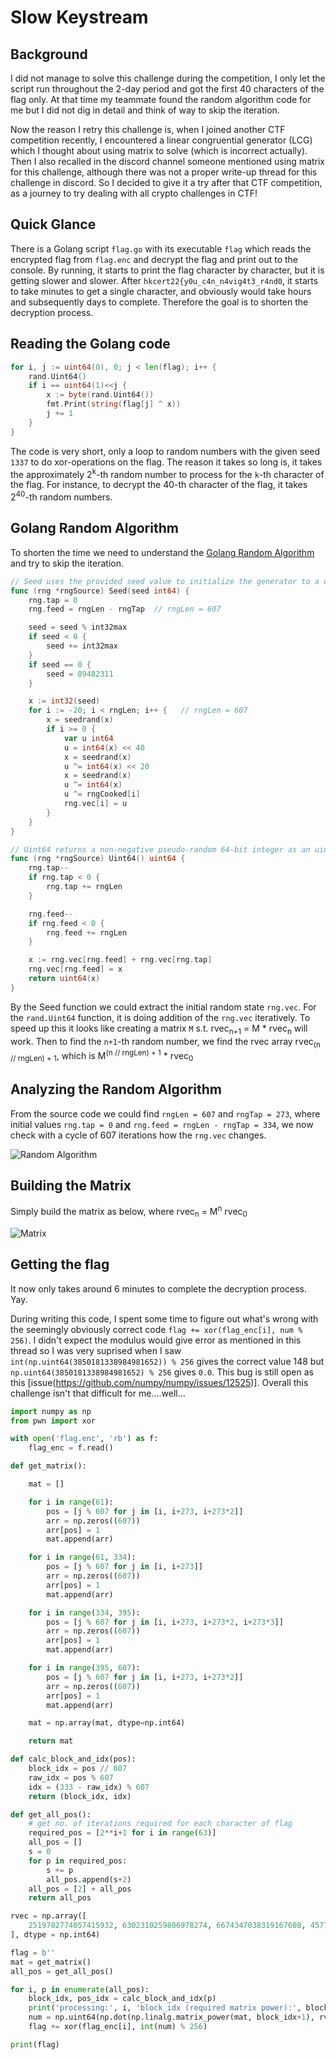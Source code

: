 # Slow Keystream
## Background
I did not manage to solve this challenge during the competition, I only let the script run throughout the 2-day period and got the first 40 characters of the flag only. At that time my teammate found the random algorithm code for me but I did not dig in detail and think of way to skip the iteration.

Now the reason I retry this challenge is, when I joined another CTF competition recently, I encountered a linear congruential generator (LCG) which I thought about using matrix to solve (which is incorrect actually). Then I also recalled in the discord channel someone mentioned using matrix for this challenge, although there was not a proper write-up thread for this challenge in discord. So I decided to give it a try after that CTF competition, as a journey to try dealing with all crypto challenges in CTF!

## Quick Glance
There is a Golang script `flag.go` with its executable `flag` which reads the encrypted flag from `flag.enc` and decrypt the flag and print out to the console. By running, it starts to print the flag character by character, but it is getting slower and slower. After `hkcert22{y0u_c4n_n4vig4t3_r4nd0`, it starts to take minutes to get a single character, and obviously would take hours and subsequently days to complete. Therefore the goal is to shorten the decryption process.

## Reading the Golang code
```Go
for i, j := uint64(0), 0; j < len(flag); i++ {
    rand.Uint64()
    if i == uint64(1)<<j {
        x := byte(rand.Uint64())
        fmt.Print(string(flag[j] ^ x))
        j += 1
    }
}
```
The code is very short, only a loop to random numbers with the given seed `1337` to do xor-operations on the flag. The reason it takes so long is, it takes the approximately 2<sup>k</sup>-th random number to process for the `k`-th character of the flag. For instance, to decrypt the 40-th character of the flag, it takes 2<sup>40</sup>-th random numbers.

## Golang Random Algorithm
To shorten the time we need to understand the [Golang Random Algorithm](https://github.com/golang/go/blob/master/src/math/rand/rng.go) and try to skip the iteration.
```Go
// Seed uses the provided seed value to initialize the generator to a deterministic state.
func (rng *rngSource) Seed(seed int64) {
    rng.tap = 0
    rng.feed = rngLen - rngTap  // rngLen = 607

    seed = seed % int32max
    if seed < 0 {
        seed += int32max
    }
    if seed == 0 {
        seed = 89482311
    }

    x := int32(seed)
    for i := -20; i < rngLen; i++ {   // rngLen = 607
        x = seedrand(x)
        if i >= 0 {
            var u int64
            u = int64(x) << 40
            x = seedrand(x)
            u ^= int64(x) << 20
            x = seedrand(x)
            u ^= int64(x)
            u ^= rngCooked[i]
            rng.vec[i] = u
        }
    }
}

// Uint64 returns a non-negative pseudo-random 64-bit integer as an uint64.
func (rng *rngSource) Uint64() uint64 {
    rng.tap--
    if rng.tap < 0 {
        rng.tap += rngLen
    }

    rng.feed--
    if rng.feed < 0 {
        rng.feed += rngLen
    }

    x := rng.vec[rng.feed] + rng.vec[rng.tap]
    rng.vec[rng.feed] = x
    return uint64(x)
}
```
By the Seed function we could extract the initial random state `rng.vec`. For the `rand.Uint64` function, it is doing addition of the `rng.vec` iteratively. To speed up this it looks like creating a matrix `M` s.t. rvec<sub>n+1</sub> = M * rvec<sub>n</sub> will work. Then to find the `n+1`-th random number, we find the rvec array rvec<sub>(n // rngLen) + 1</sub>, which is M<sup>(n // rngLen) + 1</sup> * rvec<sub>0</sub>

## Analyzing the Random Algorithm
From the source code we could find `rngLen = 607` and `rngTap = 273`, where initial values `rng.tap = 0` and `rng.feed = rngLen - rngTap = 334`, we now check with a cycle of 607 iterations how the `rng.vec` changes.

![Random Algorithm](random_algorithm.png)


## Building the Matrix
Simply build the matrix as below, where rvec<sub>n</sub> = M<sup>n</sup> rvec<sub>0</sub>

![Matrix](matrix.png)

## Getting the flag
It now only takes around 6 minutes to complete the decryption process. Yay.

During writing this code, I spent some time to figure out what's wrong with the seemingly obviously correct code `flag += xor(flag_enc[i], num % 256)`. I didn't expect the modulus would give error as mentioned in this thread so I was very suprised when I saw `int(np.uint64(3850181338984981652)) % 256` gives the correct value 148 but `np.uint64(3850181338984981652) % 256` gives `0.0`. This bug is still open as this [issue(https://github.com/numpy/numpy/issues/12525)]. Overall this challenge isn't that difficult for me....well...
```Python
import numpy as np
from pwn import xor

with open('flag.enc', 'rb') as f:
    flag_enc = f.read()

def get_matrix():

    mat = []

    for i in range(61):
        pos = [j % 607 for j in [i, i+273, i+273*2]]
        arr = np.zeros((607))
        arr[pos] = 1
        mat.append(arr)

    for i in range(61, 334):
        pos = [j % 607 for j in [i, i+273]]
        arr = np.zeros((607))
        arr[pos] = 1
        mat.append(arr)

    for i in range(334, 395):
        pos = [j % 607 for j in [i, i+273, i+273*2, i+273*3]]
        arr = np.zeros((607))
        arr[pos] = 1
        mat.append(arr)

    for i in range(395, 607):
        pos = [j % 607 for j in [i, i+273, i+273*2]]
        arr = np.zeros((607))
        arr[pos] = 1
        mat.append(arr)

    mat = np.array(mat, dtype=np.int64)

    return mat

def calc_block_and_idx(pos):
    block_idx = pos // 607
    raw_idx = pos % 607
    idx = (333 - raw_idx) % 607
    return (block_idx, idx)

def get_all_pos():
    # get no. of iterations required for each character of flag
    required_pos = [2**i+1 for i in range(63)]
    all_pos = []
    s = 0
    for p in required_pos:
        s += p
        all_pos.append(s+2)
    all_pos = [2] + all_pos
    return all_pos

rvec = np.array([
    2519782774057415932, 6302310259806978274, 6674347038319167608, 4577478985203499701, -6127473326677524474, -1328539327532347105, 6115109129563223101, 7514263535335994195, 2613063542706161016, -5692843610920622673, -6777455907387513424, 7563376961609327342, -2968730448970493822, 4676027705253451887, -7057239042411458217, 6487007572163158722, -7839572830956174846, 9116205777969866695, 3269074615096678283, 1690447351569387200, 7534636651789398558, 1640230976783948815, 1371640557138133309, 5318053144869862604, 775811637752690131, -7851193424302090760, -4688042990777483506, 4294812266342945472, -1374069837736950865, 4235300200976319794, -8643381454611066863, 4311218858691584305, -444231825053902897, -6119601920736843959, -2977583512665387498, 5339755667719218841, 738789385636012056, -27790548649618583, 933302201117230296, -3127742203451833188, -3028770291155480976, 7463774859678230719, 6239931410685582975, -5392712427099621124, -3166489558654050074, 448034055216855288, 6926600023831806202, 3007407808525469115, -6761853083603539793, -5866555852505472130, -9084980005622749331, -2074998130914236683, 3648104770453395112, 3471522194178593557, 5251287528204134811, 7818992543928466753, -5007424397650487140, 5932017993506103914, -5986999168180273504, 5000077073740048326, -8942222879775382488, -5509067416474346009, -2004279053541286313, -6062220250858641727, -8878550486295914759, 521126373157966526, 6251342669657357803, 3020681108835367696, 530766244860661052, 2129125889423984555, 7467612847193709379, 6134636394969836926, 3237781729386482594, -2295924288919284226, 1995153279940534258, -4125059723087411988, -3968539809383276834, -7637044552251247689, 3624434501226490272, 4011022533490865720, 2849525385593382405, -1245319552342327127, 864809933203657777, -5518770047016583356, -573940299423225464, -474229169665452894, 7238133670523032438, -717073013050730485, 9023605712601576543, -2632029750862601179, -946400155765401582, -79302808625110562, 4704175247335050939, -6908503266202111053, 1102413731565085568, 3745569135214571018, 6153716416487780925, -6753652885127509403, 7177606433241126916, 4750147851257651038, -664269931795332474, 878100769568201407, 320771889712988259, 747832212551314917, -3329069360532827708, 1999417066332545809, -5313887922040554950, 3122388651305161946, -7284474580579336221, 4994689787142432866, -5855904686067131482, 7486734309532356723, -834501474289106848, -3883672262855334876, -6213410554960319864, 610947113229713604, 5185758133775422480, 2781917394255794095, 1815062614194809173, 5080998196317525653, -1364322223054971208, -9096837110376670165, -8174177618338108927, 2758974498343753192, -3487210254705726640, -1295328290426530650, 5265327288024738086, -7931330341446870768, 5579792373059410851, 7959455578893521195, -5003178986013819680, -5328175405118959666, 8558919472340787939, 6975936587732587535, -2684970405762668245, -5350992224650622337, 8117242728718619425, -112924639568235362, -3574738294306684808, -2586461513293448510, 1002653356852923492, 3277714689015635020, 1732072918916665147, -8486732797144065348, -8612761484867242853, -5836043219553948815, 1371352735694803577, 2241872963274413726, 6535296110708724300, -2975530368800664306, 3165261164113701520, 4705897013193863088, -6423484607876821495, 8582784503908060053, -7293182692992185975, -1952976992281340901, 7894441245077700854, -3338491407268386932, -7689439148978071671, 2996904379221385095, 2215066023979644617, -4462281995935448004, 1552215638980646699, -3332721310293942841, -315564041025528174, 1257679856365878159, -3516754321575107917, 5246092152794084172, 3395541083741749669, 5437408163365238240, 763282065188584395, 7851707945678302369, 8335547719206228687, 8779042184902105642, 2957377826054287991, 3461100384567397250, 2398109799455376922, -5740123606534412029, -4135831853530297667, -2657965531857149649, 7939690495834355015, -4334208240761564864, -5050404347007710366, -4945035488148429594, -1789447479105996557, -6932469990615556846, 2240661041075183778, 1174227287170577483, 5924338098790867595, 1347982184386958425, 9143321882709636092, -1543254073199472464, -5750074000120156755, -6520770368865451478, -7983405893080047922, -8246539572235723125, -3111336366623131482, 6892143683614596910, -3560726763756607392, -46475889807413035, -8651811199051875390, -2892223835365959, -5483460686573922632, -4189723190193955982, 5207358042787497393, 7621064322011313837, -2862666066684166305, 8726355674778168299, 9078677025865963021, -1393224121229175031, 4501054158258721677, -2900038694940232234, -5135315152892664189, -8357625262086919078, 6024096860408421513, 8649938182775964090, 5487831587447209850, -7281435883651849799, -6455773951744978170, 4556678491336293058, 2018280386672471725, -7794212753505237723, 7018768397716485049, 4939179962495090144, 3623211405438050987, -4820127228246789582, 875216268501199367, -4178908678951183853, -2027746803750366971, 253413158878450515, -6260873589881481973, 2450626567368767992, 5416835795252489619, 5243641996545080971, -5417536946231671047, 7026772916200857143, -377385467691992701, -1234885493629103813, 6382429234979381625, -2997920173446980549, -6379186332447530664, 2547748602884778436, 9150133074137940294, 4362679204031990469, 1713728805153810174, 728030298357779031, 7197480704329136939, -1181317683172904783, -1845640045882982773, -1871530697969895436, -8290226921736085962, 5408352522575413654, 1529425670353760955, 317157192371190725, -1094835118240603285, -4143152761290462743, -1929297789426889089, 7415209425309381485, 4402792052137505699, -5336269551932731288, 4135312495950279995, 572403909643553048, 9057875564206009908, 2627152241015180303, 1282299659768146084, 7638421797555290021, 7798397591382631043, 7322125526913954921, -6039073227583018640, 7377693044081717045, -4204949368079548923, 2357036460568678838, -7565596718189730245, 8808853938930676752, -7614957395635972681, -608871825726409831, -8423241592238950255, 2594472225891570274, 4060006339424460517, -8491584921791849739, -2374285988213732909, -5785263910739218060, -7821368675250625849, -7480837946081149606, 6245933963861817368, 687641150623454134, -7513228888763812040, 538734059338601351, 2277778710708257780, 2514614769845673970, -2099269865616354978, 3494044974989950292, 4326933212587498731, 7662786463313496736, 789215692155698118, -6035792667389244897, -6637422051023595660, 7564686238800793636, 5393103900884107499, -3055047002839709803, -575748396089185263, -6605596557904559948, -3107264042787784399, -4878443375417160201, 8103936154558109947, 6747953945828221304, -3185655812444476203, -8163493500823727881, -3732178609838253175, -2591397199508488181, 828292809182288139, -6580597352065432016, -1425338879619505263, -4367040824074524124, -6928905550140601217, -5372510452019418905, -3653698604373056360, -215442627675112238, -1994106264860552970, 144823316686964660, -3147141204263358308, -1849910167968368156, 3836699607358291753, -2239696591065234260, -531031312970561233, 5691945723079217250, 5574735044444411666, -3655733177419808893, -5531407987265545963, -38724260348199088, -2442596701657447014, 3730288335099527662, 7162089461175879265, 4488961418697934649, -8226866480839707887, 4243295907849992733, 4378586512104843483, -6438462248134936998, 3425100566317440401, 7091029890524425674, 8547579154629395206, 5416097761969607537, 3127625445136194240, -2318020196733170922, -4592429154105936676, 2794404151599799542, -6281302541359565693, 738392411338990486, 7163146362433689786, 3133862245565837054, -4021312337205970847, -8082598484831188876, -5197116093478768375, -5817128497182460498, -6710188739594998790, -1822049473750744136, 2731662657622503513, -5142146732652853560, 4489979258982057143, -6217104362555059537, -4754613037247216216, 6353354396737820579, 5478437665929919927, 1217293032820674255, 2011282925301856213, 2657897250301316112, 8922492038678070472, -3202445774760676652, 7456211681601419064, -4726341387472424072, -4125719805310693095, -5382054788567730083, -3563575247246114264, -6632783003008983241, -2843542579931546423, -2274926141918415924, -4137894489240269729, -5661659990218042713, 4846666620436221810, 7471965168347457689, 1295754981063085168, 422720578208793755, 6866997698616323062, 7799333927669193011, -1113626161142616014, -1821947926887347943, -874133310884864957, 187618801346795791, 6549361350890961361, -7071918590963648631, 7844199281625946782, 2359431063306578000, -2600483912788062083, -2136712660437093312, -3375053303776916240, 8889328354576954823, 7618065966655040714, 7285321419586294327, 4137943609669688705, -1537188679733135432, 8876644014132375003, 4918088234582732949, 8481741392225598012, 2832019066640402142, -8326585614521719316, -6597888161988990105, 3747419739710415752, 420514572652161409, 517723111198640160, 3656105894945988005, -8805925849515891902, 1213807074558117718, 480154757162308404, 8317026672263851587, 2841286507522052589, -3818640368692495045, -2118011078865181926, -8374487718877256875, 3892360030500013731, -2612068345865083249, 7333178991082239109, -7404657119353789824, -3345992803405622500, 7674116337951395214, -6364975390632638672, 8117867828035094752, -1993266467122961694, 4765999251690358981, -8115482541393444018, -7264406035210104735, -8149847153398700167, 4135273871586579508, -8555089924216483916, 704566187997603392, 4591618584092697895, 8709392905253835505, -1161639423439310050, 2074268989340873484, 453754768828599976, 6415906355622701200, 5520204474003843546, -1048217484936781836, 5867100662413990347, -4951488519776278416, -4745108709368783490, 846495727899396645, -1793074312508635959, 175579344373449141, -3963955422499638356, 6460062049974479136, -3920382580376853180, 148906520254988189, -3669646497442202090, -1137588018386208994, -9162149665164904335, -7128357137419915536, -4782916471256891043, 6199439145731521528, 1608727961360256641, -1311624513360446555, 5390830917151141188, 8363166261842064003, -8987530086482295353, -1415536926771319737, 6450098413061329845, -8018316566095714651, -4617500963122090164, -3226625953597269064, -3430401047409192815, 2660042656743466303, -3530370203190732289, 1180973230405951181, 9090708336182467180, 1330374913385251853, -1952078862414905519, -4928446977264965468, 4100188218862716922, 2011843992429063817, 7010694368247917025, -6494151387118846669, 6594928232594931975, 8708741814486875310, 6478367035965774587, -2433899971197326945, -6870201487082744578, 2331092992093074908, -6995258035906467598, -1241217534967000783, 8767470138108595028, -296534331641171836, 7948073744585566962, 2466226421731300860, -6420258284869978597, 8682071264399524460, 1066103345970643014, 7483805290750407021, 8959444951264293187, -4176843006858123969, -8545223544930188224, 5275865594221430661, -1047412832430778268, -221919090186463723, 5636076909533768441, 8507667887272926927, 788603573420515859, -5371110107246015310, 9024379513675917634, 7721150329123845125, 7666257973553238062, 5526198346443037605, -1286155275095120279, 7780404048658085294, -977310446518581495, -8547962552472840783, -8528449267229927128, -1249154700949408167, 2955803531812845056, 3027788987412090168, -7121252237868902853, 1891477610153919028, -2386235034111433155, -7496215427916620327, -262042015847031182, -9031895088350846911, -3728154571972705704, -3384343149239974996, -5879079236341857843, -7496718291293109053, -4687846255070436467, -8654694912131143539, 515942429600611106, -8502599227284486105, -2628420452910573659, -6707977389695896519, -3142862861697154646, 2100719959795443907, 7372749642814249472, 8255609213528340735, 5609842118329547501, 8893075972780157345, -8810535964604292398, -7594834366869668423, 8567991146472165452, -2611031041034365736, 4679973002792702685, -8705474591790699055, -3747648840201784621, -706238145461441294, -2984435513222199089, 3444315638634006924, -8389162569124100300, 2266071416950108763, 7186510839504508127, 3860498370794119994, -9078347643344563931, 1689107175131540532, 2675720504027212765, 3662052106537287364, 425297427631753064, -5106816138905307580, 3692495725726870678, -5219907434688738204, 5268689424766918991, -1397251916214671939, -7162937011205228965, 5709106544282814675, 7784583735242177608, -4646566048961988574, 1602601593113041407, 3128382388399256875, -4072380863483384762, -3764780967825423195, -3278557616364921438, -8012839556039420705, 4506076805561233658, 4957122625880138122, 8197113518206511101, 3000256255238694312, -9006504659559951450, 9200248604193479070, 9069092102292417042, -5062675432433761432, -13542240881414853, -3467001786775287662, -7696700908239440964, -2310681426256732306, 6660175970718503382, -8461990629455867675, -4915184754643334370, -4025703493675783905, 7990143739042046958, -9081241054396910947, -3770345310872172066, -4380816717995316361, 3864063186247759472, -9159687863526988706, 6343857777180154516, -8918927299489663050, -6357158265428346414, -6985156464132452619, -290889737929565745, 2441376156857036312, 8233542976852826496, 2076693848773569769, 119893003885453990, 5217656956907482849, -7913243967557714451
], dtype = np.int64)

flag = b''
mat = get_matrix()
all_pos = get_all_pos()

for i, p in enumerate(all_pos):
    block_idx, pos_idx = calc_block_and_idx(p)
    print('processing:', i, 'block_idx (required matrix power):', block_idx)
    num = np.uint64(np.dot(np.linalg.matrix_power(mat, block_idx+1), rvec)[pos_idx])
    flag += xor(flag_enc[i], int(num) % 256)

print(flag)
```